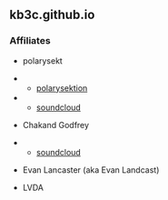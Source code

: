 ## kb3c.github.io

### Affiliates

- polarysekt
- - [polarysektion](https://polarysekt.github.io/)
- - [soundcloud](https://soundcloud.com/polarysekt)

- Chakand Godfrey
- - [soundcloud](https://soundcloud.com/chakand_godfrey)

- Evan Lancaster (aka Evan Landcast)

- LVDA
